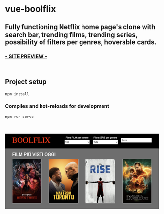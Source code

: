 # vue-boolflix

## Fully functioning Netflix home page's clone with search bar, trending films, trending series, possibility of filters per genres, hoverable cards.

### <a href="https://vue-boolflix.web.app" target="_blank">- SITE PREVIEW -</a> 

<br>

## Project setup
```
npm install
```

### Compiles and hot-reloads for development
```
npm run serve
```
<br>
<br>
<img src="./src/assets/img/boolflix-home.png">
